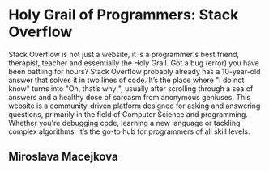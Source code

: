 # Holy Grail of Programmers: Stack Overflow

Stack Overflow is not just a website, it is a programmer's best friend, therapist, teacher and essentially the Holy Grail. Got a bug (error) you have been battling for hours? Stack Overflow probably already has a 10-year-old answer that solves it in two lines of code. It’s the place where "I do not know" turns into "Oh, that’s why!", usually after scrolling through a sea of answers and a healthy dose of sarcasm from anonymous geniuses.
This website is a community-driven platform designed for asking and answering questions, primarily in the field of Computer Science and programming. Whether you're debugging code, learning a new language or tackling complex algorithms. It’s the go-to hub for programmers of all skill levels.

## Miroslava Macejkova